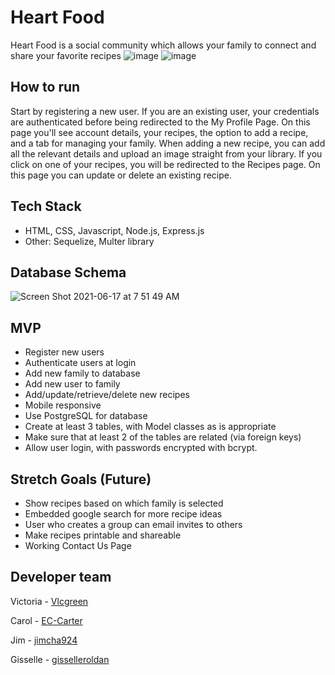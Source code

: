 
# Heart Food
Heart Food is a social community which allows your family to connect and share your favorite recipes
![image](https://user-images.githubusercontent.com/81443343/122688940-3eb12200-d1d4-11eb-9034-117339ac0c3c.png)
![image](https://user-images.githubusercontent.com/81443343/122721168-333a1700-d225-11eb-9954-a66053c775fe.png)


## How to run
Start by registering a new user. If you are an existing user, your credentials are authenticated before being redirected to the My Profile Page. On this page you'll see account details, your recipes, the option to add a recipe, and a tab for managing your family. When adding a new recipe, you can add all the relevant details and upload an image straight from your library. If you click on one of your recipes, you will be redirected to the Recipes page. On this page you can update or delete an existing recipe.

## Tech Stack
* HTML,  CSS, Javascript, Node.js, Express.js
* Other: Sequelize, Multer library


## Database Schema
![Screen Shot 2021-06-17 at 7 51 49 AM](https://user-images.githubusercontent.com/81443343/122421022-f0d0bb80-cf40-11eb-96c9-4eb854f95c85.png)

## MVP
* Register new users
* Authenticate users at login
* Add new family to database
* Add new user to family
* Add/update/retrieve/delete new recipes
* Mobile responsive
* Use PostgreSQL for database
* Create at least 3 tables, with Model classes as is appropriate
* Make sure that at least 2 of the tables are related (via foreign keys)
* Allow user login, with passwords encrypted with bcrypt.

## Stretch Goals (Future)
* Show recipes based on which family is selected
* Embedded google search for more recipe ideas
* User who creates a group can email invites to others
* Make recipes printable and shareable
* Working Contact Us Page

## Developer team
Victoria - [Vlcgreen](https://github.com/Vlcgreen)

Carol - [EC-Carter](https://github.com/EC-Carter)

Jim - [jimcha924](https://github.com/jimcha924)

Gisselle - [gisselleroldan](https://github.com/gisselleroldan)

